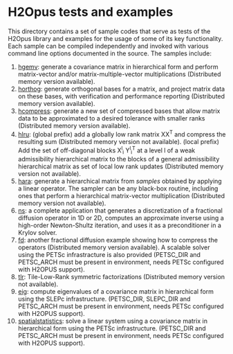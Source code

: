 # H2Opus tests and examples

This directory contains a set of sample codes that serve as tests of the H2Opus library and examples for the usage of some of its key functionality. Each sample can be compiled independently and invoked with various command line options documented in the source. The samples include:

1. [hgemv](hgemv/): generate a covariance matrix in hierarchical form and perform matrix-vector and/or matrix-multiple-vector multiplications (Distributed memory version available).
2. [horthog](horthog/): generate orthogonal bases for a matrix, and project matrix data on these bases, with verification and performance reporting (Distributed memory version available).
3. [hcompress](hcompress/): generate a new set of compressed bases that allow matrix data to be approximated to a desired tolerance with smaller ranks (Distributed memory version available).
4. [hlru](hlru/): (global prefix) add a globally low rank matrix XX<sup>T</sup> and compress the resulting sum (Distributed memory version not available). (local prefix) Add the set of off-diagonal blocks X<sup>l</sup><sub>i</sub>  Y<sup>l</sup><sub>i</sub><sup>T</sup> at a level l of a weak admissibility hierarchical matrix to the blocks of a general admissibility hierarchical matrix as set of local low rank updates (Distributed memory version not available).
5. [hara](hara/): generate a hierarchical matrix from *samples* obtained by applying a linear operator. The sampler can be any black-box routine, including ones that perform a hierarchical matrix-vector multiplication (Distributed memory version not available).
6. [ns](ns/): a complete application that generates a discretization of a fractional diffusion operator in 1D or 2D, computes an approximate inverse using a high-order Newton-Shultz iteration, and uses it as a preconditioner in a Krylov solver.
7. [fd](fd/): another fractional diffusion example showing how to compress the operators (Distributed memory version available). A scalable solver using the PETSc infrastracture is also provided (PETSC_DIR and PETSC_ARCH must be present in environment, needs PETSc configured with H2OPUS support).
8. [tlr](tlr/): Tile-Low-Rank symmetric factorizations (Distributed memory version not available).
9. [eig](eig/): compute eigenvalues of a covariance matrix in hierarchical form using the SLEPc infrastructure. (PETSC_DIR, SLEPC_DIR and PETSC_ARCH must be present in environment, needs PETSc configured with H2OPUS support).
10. [spatialstatistics](spatialstatistics/): solve a linear system using a covariance matrix in hierarchical form using the PETSc infrastructure. (PETSC_DIR and PETSC_ARCH must be present in environment, needs PETSc configured with H2OPUS support).
